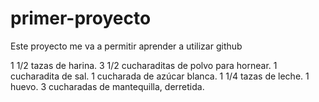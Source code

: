 # primer-proyecto
Este proyecto me va a permitir aprender a utilizar github 

1 1/2 tazas de harina.
3 1/2 cucharaditas de polvo para hornear.
1 cucharadita de sal.
1 cucharada de azúcar blanca.
1 1/4 tazas de leche.
1 huevo.
3 cucharadas de mantequilla, derretida.
